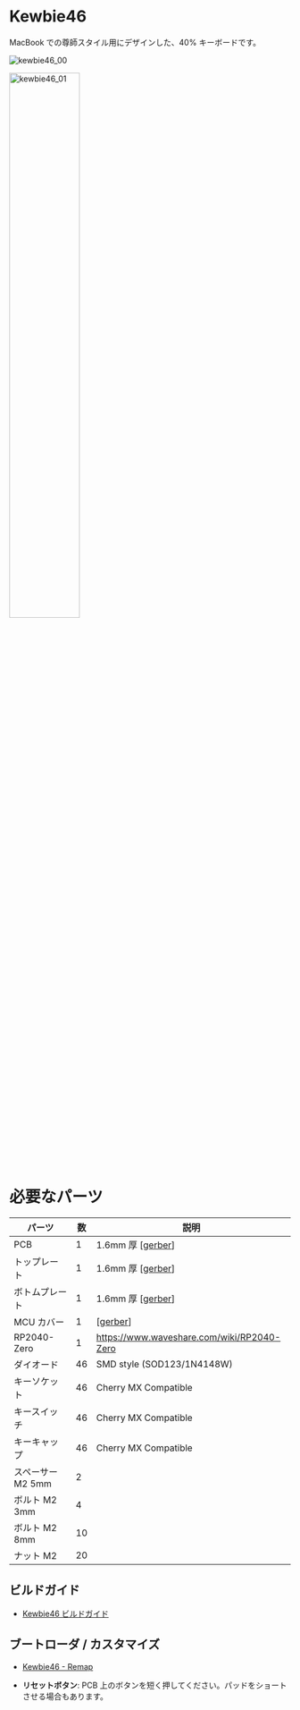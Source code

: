 # Kewbie46

MacBook での尊師スタイル用にデザインした、40% キーボードです。

![kewbie46_00](https://i.imgur.com/eWcHN0J.png)

<img src="https://i.imgur.com/OsmuWYN.png" alt="kewbie46_01" width="50%" />

# 必要なパーツ

|パーツ|数|説明|
|---|--|--|
|PCB|1|1.6mm 厚 [[gerber](gerber/kewbie46/jlcpcb)]|
|トップレート|1|1.6mm 厚 [[gerber](gerber/kewbie46/jlcpcb)]|
|ボトムプレート|1|1.6mm 厚 [[gerber](gerber/kewbie46/jlcpcb)]|
|MCU カバー|1|[[gerber](gerber/kewbie46/jlcpcb)]|
|RP2040-Zero|1|https://www.waveshare.com/wiki/RP2040-Zero|
|ダイオード|46|SMD style (SOD123/1N4148W)|
|キーソケット|46| Cherry MX Compatible|
|キースイッチ|46|Cherry MX Compatible|
|キーキャップ|46|Cherry MX Compatible|
|スペーサー M2 5mm|2|
|ボルト M2 3mm|4|
|ボルト M2 8mm|10|
|ナット M2|20|

## ビルドガイド

* [Kewbie46 ビルドガイド](guide/README-ja.md)

## ブートローダ / カスタマイズ

* [Kewbie46 - Remap](https://remap-keys.app/catalog/hTfNsK0O3Sb1Jaafdm3x)

* **リセットボタン**: PCB 上のボタンを短く押してください。パッドをショートさせる場合もあります。
